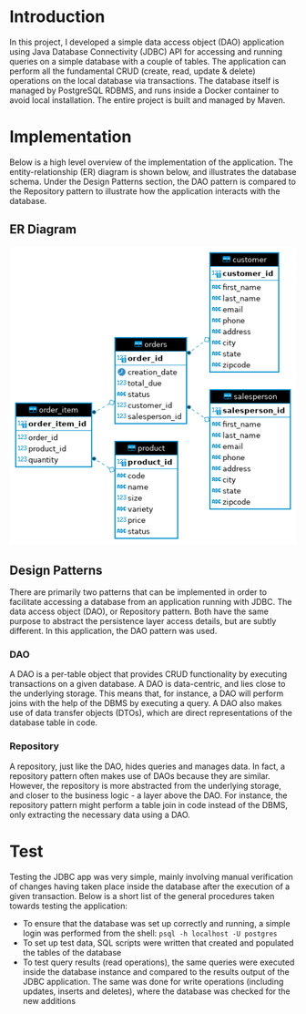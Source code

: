 # Introduction
In this project, I developed a simple data access object (DAO) application using Java Database Connectivity (JDBC) API for accessing and running queries on a simple database with a couple of tables. The application can perform all the fundamental CRUD (create, read, update & delete) operations on the local database via transactions. The database itself is managed by PostgreSQL RDBMS, and runs inside a Docker container to avoid local installation. The entire project is built and managed by Maven.

# Implementation
Below is a high level overview of the implementation of the application. The entity-relationship (ER) diagram is shown below, and illustrates the database schema. Under the Design Patterns section, the DAO pattern is compared to the Repository pattern to illustrate how the application interacts with the database.
## ER Diagram
![alt text](https://raw.githubusercontent.com/jarviscanada/jarvis_data_eng_TomasRotbauer/develop/core_java/jdbc/assets/ER.png "Database Schema")

## Design Patterns
There are primarily two patterns that can be implemented in order to facilitate accessing a database from an application running with JDBC. The data access object (DAO), or Repository pattern. Both have the same purpose to abstract the persistence layer access details, but are subtly different. In this application, the DAO pattern was used.

### DAO
A DAO is a per-table object that provides CRUD functionality by executing transactions on a given database. A DAO is data-centric, and lies close to the underlying storage. This means that, for instance, a DAO will perform joins with the help of the DBMS by executing a query. A DAO also makes use of data transfer objects (DTOs), which are direct representations of the database table in code.

### Repository
A repository, just like the DAO, hides queries and manages data. In fact, a repository pattern often makes use of DAOs because they are similar. However, the repository is more abstracted from the underlying storage, and closer to the business logic - a layer above the DAO. For instance, the repository pattern might perform a table join in code instead of the DBMS, only extracting the necessary data using a DAO.


# Test
Testing the JDBC app was very simple, mainly involving manual verification of changes having taken place inside the database after the execution of a given transaction. Below is a short list of the general procedures taken towards testing the application:
* To ensure that the database was set up correctly and running, a simple login was performed from the shell: `psql -h localhost -U postgres`
* To set up test data, SQL scripts were written that created and populated the tables of the database
* To test query results (read operations), the same queries were executed inside the database instance and compared to the results output of the JDBC application. The same was done for write operations (including updates, inserts and deletes), where the database was checked for the new additions
